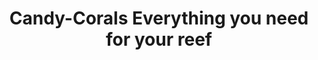 ---
title: "Candy-Corals Everything you need for your reef"
url: /glauchau/candy-corals-everything-you-need-for-your-reef/
shop: Tiere
---